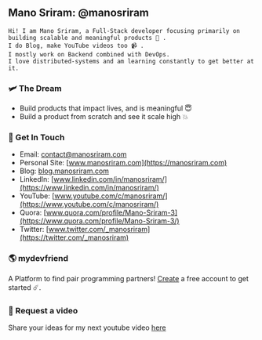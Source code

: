 ## Mano Sriram: @manosriram
```
Hi! I am Mano Sriram, a Full-Stack developer focusing primarily on building scalable and meaningful products 📖 .
I do Blog, make YouTube videos too 📹 .
I mostly work on Backend combined with DevOps.
I love distributed-systems and am learning constantly to get better at it.
```

### 🛩 The Dream

-   Build products that impact lives, and is meaningful 😇
-   Build a product from scratch and see it scale high 💥

### 📱 Get In Touch

-   Email: contact@manosriram.com
-   Personal Site: [www.manosriram.com](https://manosriram.com)
-   Blog: [blog.manosriram.com](https://blog.manosriram.com)
-   LinkedIn: [www.linkedin.com/in/manosriram/](https://www.linkedin.com/in/manosriram/)
-   YouTube: [www.youtube.com/c/manosriram/](https://www.youtube.com/c/manosriram/)
-   Quora: [www.quora.com/profile/Mano-Sriram-3](https://www.quora.com/profile/Mano-Sriram-3/)
-   Twitter: [www.twitter.com/_manosriram](https://twitter.com/_manosriram)

### 🌎 mydevfriend
A Platform to find pair programming partners! [Create](https://www.mydevfriend.com/create) a free account to get started ☄️.

### 📼 Request a video
Share your ideas for my next youtube video [here](https://request.manosriram.com)
